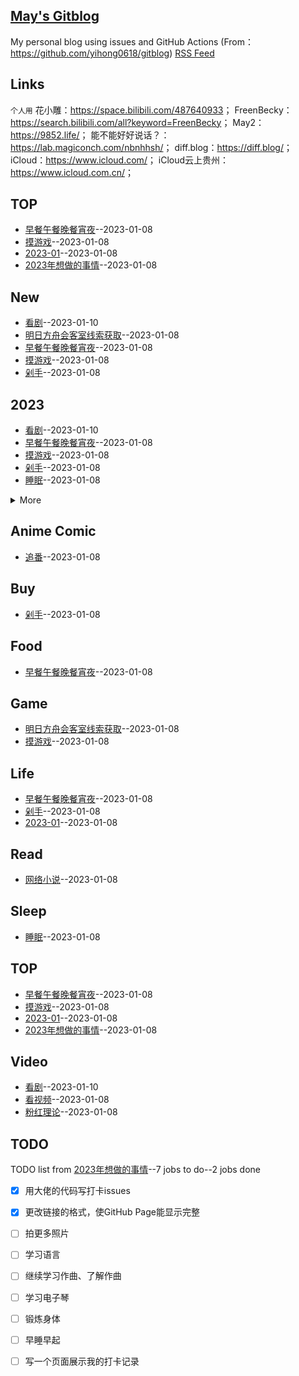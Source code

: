 ## [May's Gitblog](https://github.com/noteMay/noteMay.github.io/)
My personal blog using issues and GitHub Actions (From：<https://github.com/yihong0618/gitblog>)
[RSS Feed](https://raw.githubusercontent.com/noteMay/noteMay.github.io/master/feed.xml)
## Links
 `个人用` 
花小雕：<https://space.bilibili.com/487640933>；
FreenBecky：<https://search.bilibili.com/all?keyword=FreenBecky>；
May2：<https://9852.life/>；
能不能好好说话？：<https://lab.magiconch.com/nbnhhsh/>；
diff.blog：<https://diff.blog/>；
iCloud：<https://www.icloud.com/>；
iCloud云上贵州：<https://www.icloud.com.cn/>；
## TOP
- [早餐午餐晚餐宵夜](https://github.com/noteMay/noteMay.github.io/issues/11)--2023-01-08
- [摸游戏](https://github.com/noteMay/noteMay.github.io/issues/10)--2023-01-08
- [2023-01](https://github.com/noteMay/noteMay.github.io/issues/6)--2023-01-08
- [2023年想做的事情](https://github.com/noteMay/noteMay.github.io/issues/2)--2023-01-08
## New
- [看剧](https://github.com/noteMay/noteMay.github.io/issues/14)--2023-01-10
- [明日方舟会客室线索获取](https://github.com/noteMay/noteMay.github.io/issues/12)--2023-01-08
- [早餐午餐晚餐宵夜](https://github.com/noteMay/noteMay.github.io/issues/11)--2023-01-08
- [摸游戏](https://github.com/noteMay/noteMay.github.io/issues/10)--2023-01-08
- [剁手](https://github.com/noteMay/noteMay.github.io/issues/9)--2023-01-08
## 2023
- [看剧](https://github.com/noteMay/noteMay.github.io/issues/14)--2023-01-10
- [早餐午餐晚餐宵夜](https://github.com/noteMay/noteMay.github.io/issues/11)--2023-01-08
- [摸游戏](https://github.com/noteMay/noteMay.github.io/issues/10)--2023-01-08
- [剁手](https://github.com/noteMay/noteMay.github.io/issues/9)--2023-01-08
- [睡眠](https://github.com/noteMay/noteMay.github.io/issues/7)--2023-01-08
<details><summary>More</summary>

- [2023-01](https://github.com/noteMay/noteMay.github.io/issues/6)--2023-01-08
- [追番](https://github.com/noteMay/noteMay.github.io/issues/4)--2023-01-08
</details>

## Anime Comic
- [追番](https://github.com/noteMay/noteMay.github.io/issues/4)--2023-01-08
## Buy
- [剁手](https://github.com/noteMay/noteMay.github.io/issues/9)--2023-01-08
## Food
- [早餐午餐晚餐宵夜](https://github.com/noteMay/noteMay.github.io/issues/11)--2023-01-08
## Game
- [明日方舟会客室线索获取](https://github.com/noteMay/noteMay.github.io/issues/12)--2023-01-08
- [摸游戏](https://github.com/noteMay/noteMay.github.io/issues/10)--2023-01-08
## Life
- [早餐午餐晚餐宵夜](https://github.com/noteMay/noteMay.github.io/issues/11)--2023-01-08
- [剁手](https://github.com/noteMay/noteMay.github.io/issues/9)--2023-01-08
- [2023-01](https://github.com/noteMay/noteMay.github.io/issues/6)--2023-01-08
## Read
- [网络小说](https://github.com/noteMay/noteMay.github.io/issues/5)--2023-01-08
## Sleep
- [睡眠](https://github.com/noteMay/noteMay.github.io/issues/7)--2023-01-08
## TOP
- [早餐午餐晚餐宵夜](https://github.com/noteMay/noteMay.github.io/issues/11)--2023-01-08
- [摸游戏](https://github.com/noteMay/noteMay.github.io/issues/10)--2023-01-08
- [2023-01](https://github.com/noteMay/noteMay.github.io/issues/6)--2023-01-08
- [2023年想做的事情](https://github.com/noteMay/noteMay.github.io/issues/2)--2023-01-08
## Video
- [看剧](https://github.com/noteMay/noteMay.github.io/issues/14)--2023-01-10
- [看视频](https://github.com/noteMay/noteMay.github.io/issues/3)--2023-01-08
- [粉红理论](https://github.com/noteMay/noteMay.github.io/issues/1)--2023-01-08
## TODO
TODO list from [2023年想做的事情](https://github.com/noteMay/noteMay.github.io/issues/2)--7 jobs to do--2 jobs done
- [x] 用大佬的代码写打卡issues
- [x] 更改链接的格式，使GitHub Page能显示完整
- [ ] 拍更多照片
- [ ] 学习语言
- [ ] 继续学习作曲、了解作曲
- [ ] 学习电子琴
- [ ] 锻炼身体
- [ ] 早睡早起
- [ ] 写一个页面展示我的打卡记录

